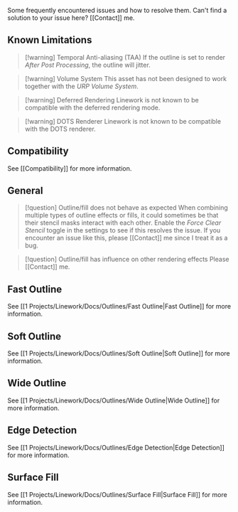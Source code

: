 Some frequently encountered issues and how to resolve them.
Can't find a solution to your issue here? [[Contact]] me.

## Known Limitations

> [!warning] Temporal Anti-aliasing (TAA)
> If the outline is set to render *After Post Processing*, the outline will jitter.

> [!warning] Volume System
> This asset has not been designed to work together with the *URP Volume System*.

> [!warning] Deferred Rendering
> Linework is not known to be compatible with the deferred rendering mode.

> [!warning] DOTS Renderer
> Linework is not known to be compatible with the DOTS renderer.


## Compatibility

See [[Compatibility]] for more information.

## General

> [!question] Outline/fill does not behave as expected
> When combining multiple types of outline effects or fills, it could sometimes be that their stencil masks interact with each other. Enable the *Force Clear Stencil* toggle in the settings to see if this resolves the issue. If you encounter an issue like this, please [[Contact]] me since I treat it as a bug.

> [!question] Outline/fill has influence on other rendering effects
> Please [[Contact]] me.


## Fast Outline
See [[1 Projects/Linework/Docs/Outlines/Fast Outline|Fast Outline]] for more information.

## Soft Outline
See [[1 Projects/Linework/Docs/Outlines/Soft Outline|Soft Outline]] for more information.

## Wide Outline
See [[1 Projects/Linework/Docs/Outlines/Wide Outline|Wide Outline]] for more information.

## Edge Detection
See [[1 Projects/Linework/Docs/Outlines/Edge Detection|Edge Detection]] for more information.

## Surface Fill
See [[1 Projects/Linework/Docs/Outlines/Surface Fill|Surface Fill]] for more information.
